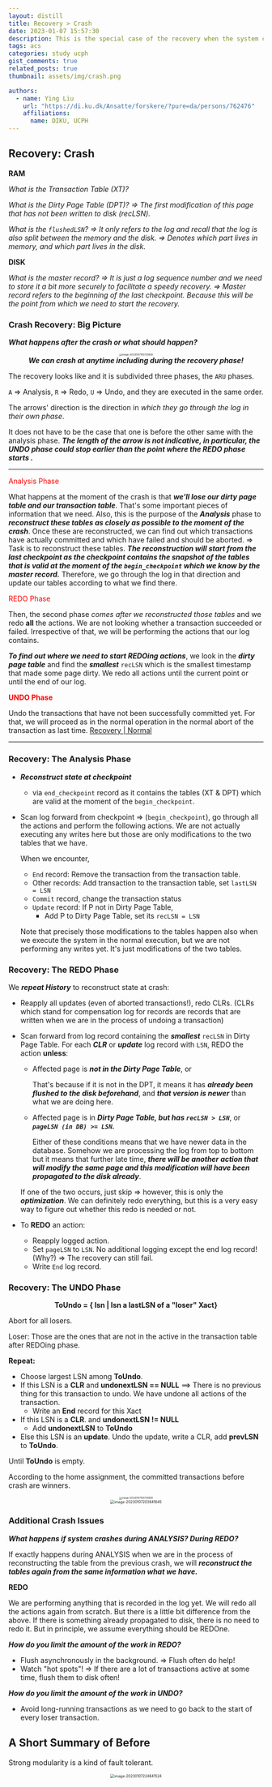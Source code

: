 ```yaml
---
layout: distill
title: Recovery > Crash
date: 2023-01-07 15:57:30
description: This is the special case of the recovery when the system crashes.
tags: acs
categories: study ucph
gist_comments: true
related_posts: true
thumbnail: assets/img/crash.png

authors:
  - name: Ying Liu
    url: "https://di.ku.dk/Ansatte/forskere/?pure=da/persons/762476"
    affiliations:
      name: DIKU, UCPH
---
```


## Recovery: Crash

**RAM**

_What is the Transaction Table (XT)?_

_What is the Dirty Page Table (DPT)? => The first modification of this page that has not been written to disk (recLSN)._

_What is the `flushedLSN`? => It only refers to the log and recall that the log is also split between the memory and the disk. => Denotes which part lives in memory, and which part lives in the disk._

**DISK**

_What is the master record? => It is just a log sequence number and we need to store it a bit more securely to facilitate a speedy recovery. => Master record refers to the beginning of the last checkpoint. Because this will be the point from which we need to start the recovery._

### Crash Recovery: Big Picture

**_What happens after the crash or what should happen?_**

<div align=center>
  <div class="row mt-3">
    <div class="col-sm mt-3 mt-md-0">
      <img src="https://i.imgur.com/aMm0Hww.png" alt="image-20230107155730658" style="zoom:33%;" class="img-fluid rounded z-depth-1" />
    </div>
  </div>
</div>

<div align=center><i><b>We can crash at anytime including during the recovery phase!</b></i></div>

The recovery looks like and it is subdivided three phases, the `ARU` phases.

`A` => Analysis, `R` => Redo, `U` => Undo, and they are executed in the same order.

The arrows' direction is the direction in _which they go through the log in their own phase_.

It does not have to be the case that one is before the other same with the analysis phase. **_The length of the arrow is not indicative, in particular, the UNDO phase could stop earlier than the point where the REDO phase starts ._**

<hr>

<font color=red>Analysis Phase</font>

What happens at the moment of the crash is that **_we'll lose our dirty page table and our transaction table_**. That's some important pieces of information that we need. Also, this is the purpose of the **_Analysis_** phase to **_reconstruct these tables as closely as possible to the moment of the crash_**. Once these are reconstructed, we can find out which transactions have actually committed and which have failed and should be aborted. => Task is to reconstruct these tables. **_The reconstruction will start from the last checkpoint as the checkpoint contains the snapshot of the tables that is valid at the moment of the `begin_checkpoint` which we know by the master record._** Therefore, we go through the log in that direction and update our tables according to what we find there.

<font color=red>REDO Phase</font>

Then, the second phase _comes after we reconstructed those tables_ and we redo **all** the actions. We are not looking whether a transaction succeeded or failed. Irrespective of that, we will be performing the actions that our log contains.

**_To find out where we need to start REDOing actions_**, we look in the **_dirty page table_** and find the **_smallest_** `recLSN` which is the smallest timestamp that made some page dirty. We redo all actions until the current point or until the end of our log.

<font color=red><b>UNDO Phase</b></font>

Undo the transactions that have not been successfully committed yet. For that, we will proceed as in the normal operation in the normal abort of the transaction as last time. [Recovery | Normal](https://liuying-1.github.io/blog/2023/recovery-normal/)

<hr>

### Recovery: The Analysis Phase

- **_Reconstruct state at checkpoint_**

  - via `end_checkpoint` record as it contains the tables (XT & DPT) which are valid at the moment of the `begin_checkpoint`.

- Scan log forward from checkpoint => (`begin_checkpoint`), go through all the actions and perform the following actions. We are not actually executing any writes here but those are only modifications to the two tables that we have.

  When we encounter,

  - `End` record: Remove the transaction from the transaction table.
  - Other records: Add transaction to the transaction table, set `lastLSN = LSN`
  - `Commit` record, change the transaction status
  - `Update` record: If P not in Dirty Page Table,
    - Add P to Dirty Page Table, set its `recLSN = LSN`

  Note that precisely those modifications to the tables happen also when we execute the system in the normal execution, but we are not performing any writes yet. It's just modifications of the two tables.

### Recovery: The REDO Phase

We **_repeat History_** to reconstruct state at crash:

- Reapply all updates (even of aborted transactions!), redo CLRs. (CLRs which stand for compensation log for records are records that are written when we are in the process of undoing a transaction)

- Scan forward from log record containing the **_smallest_** `recLSN` in Dirty Page Table. For each **_CLR_** or **_update_** log record with `LSN`, REDO the action **unless**:

  - Affected page is **_not in the Dirty Page Table_**, or

    That's because if it is not in the DPT, it means it has **_already been flushed to the disk beforehand_**, and **_that version is newer_** than what we are doing here.

  - Affected page is in **_Dirty Page Table, but has `recLSN > LSN`_**, or **_`pageLSN (in DB) >= LSN`._**

    Either of these conditions means that we have newer data in the database. Somehow we are processing the log from top to bottom but it means that further late time, **_there will be another action that will modify the same page and this modification will have been propagated to the disk already_**.

  If one of the two occurs, just skip => however, this is only the **_optimization_**. We can definitely redo everything, but this is a very easy way to figure out whether this redo is needed or not.

- To **REDO** an action:

  - Reapply logged action.
  - Set `pageLSN` to `LSN`. No additional logging except the end log record! (Why?) => The recovery can still fail.
  - Write `End` log record.

### Recovery: The UNDO Phase

<div align=center><b>ToUndo = { lsn | lsn a lastLSN of a "loser" Xact}</b></div>

Abort for all losers.

Loser: Those are the ones that are not in the active in the transaction table after REDOing phase.

**Repeat:**

- Choose largest LSN among **ToUndo**.
- If this LSN is a **CLR** and **undonextLSN == NULL** ==> There is no previous thing for this transaction to undo. We have undone all actions of the transaction.
  - Write an **End** record for this Xact
- If this LSN is a **CLR**. and **undonextLSN != NULL**
  - Add **undonextLSN** to **ToUndo**
- Else this LSN is an **update**. Undo the update, write a CLR, add **prevLSN** to **ToUndo**.

Until **ToUndo** is empty.

According to the home assignment, the committed transactions before crash are winners.

<div align=center>
  <div class="row mt-3">
    <div class="col-sm mt-3 mt-md-0">
      <img src="https://i.imgur.com/aMm0Hww.png" alt="image-20230107155730658" style="zoom:33%;" class="img-fluid rounded z-depth-1" />
    </div>
  </div>
</div>

<div align=center>
  <div class="row mt-3">
    <div class="col-sm mt-3 mt-md-0">
      <img src="https://i.imgur.com/HOB9twW.png" alt="image-20230107203841645" style="zoom:50%;" class="img-fluid rounded z-depth-1" />
    </div>
  </div>
</div>

### Additional Crash Issues

**_What happens if system crashes during ANALYSIS? During REDO?_**

If exactly happens during ANALYSIS when we are in the process of reconstructing the table from the previous crash, we will **_reconstruct the tables again from the same information what we have._**

**REDO**

We are performing anything that is recorded in the log yet. We will redo all the actions again from scratch. But there is a little bit difference from the above. If there is something already propagated to disk, there is no need to redo it. But in principle, we assume everything should be REDOne.

**_How do you limit the amount of the work in REDO?_**

- Flush asynchronously in the background. => Flush often do help!
- Watch "hot spots"! => If there are a lot of transactions active at some time, flush them to disk often!

**_How do you limit the amount of the work in UNDO?_**

- Avoid long-running transactions as we need to go back to the start of every loser transaction.

## A Short Summary of Before

Strong modularity is a kind of fault tolerant.

<div align=center>
  <div class="row mt-3">
    <div class="col-sm mt-3 mt-md-0">
      <img src="https://i.imgur.com/oDBoceD.png" alt="image-20230107224641524" style="zoom:50%;" class="img-fluid rounded z-depth-1" />
    </div>
  </div>
</div>
